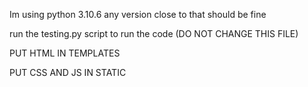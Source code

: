 Im using python 3.10.6 any version close to that should be fine

run the testing.py script to run the code (DO NOT CHANGE THIS FILE)


PUT HTML IN TEMPLATES

PUT CSS AND JS IN STATIC
